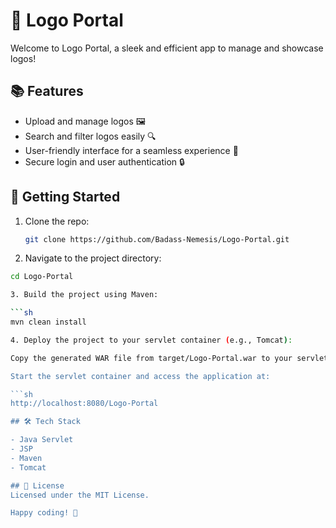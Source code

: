 # 🎨 Logo Portal

Welcome to Logo Portal, a sleek and efficient app to manage and showcase logos!

## 📚 Features

- Upload and manage logos 🖼️
- Search and filter logos easily 🔍
- User-friendly interface for a seamless experience 📱
- Secure login and user authentication 🔒

## 🚀 Getting Started

1. Clone the repo:
   ```sh
   git clone https://github.com/Badass-Nemesis/Logo-Portal.git

2. Navigate to the project directory:

  ```sh
  cd Logo-Portal

3. Build the project using Maven:

  ```sh
  mvn clean install

4. Deploy the project to your servlet container (e.g., Tomcat):

  Copy the generated WAR file from target/Logo-Portal.war to your servlet container's webapps directory.

  Start the servlet container and access the application at:

  ```sh
  http://localhost:8080/Logo-Portal

## 🛠 Tech Stack

- Java Servlet
- JSP
- Maven
- Tomcat

## 📜 License
  Licensed under the MIT License.

Happy coding! 🚀
